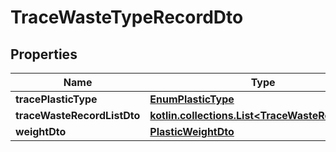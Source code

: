 
# TraceWasteTypeRecordDto

## Properties
Name | Type | Description | Notes
------------ | ------------- | ------------- | -------------
**tracePlasticType** | [**EnumPlasticType**](EnumPlasticType.md) |  |  [optional]
**traceWasteRecordListDto** | [**kotlin.collections.List&lt;TraceWasteRecordDto&gt;**](TraceWasteRecordDto.md) |  |  [optional]
**weightDto** | [**PlasticWeightDto**](PlasticWeightDto.md) |  |  [optional]



